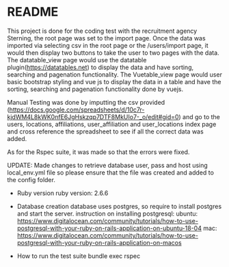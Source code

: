 # README

This project is done for the coding test with the recruitment agency Sterning, the root page was set to the import page.
Once the data was imported via selecting csv in the root page or the /users/import page, it would then display two buttons to take the user to two pages with the data.
The datatable_view page would use the datatable plugin(https://datatables.net) to display the data and have sorting, searching and pagenation functionality.
The Vuetable_view page would user basic bootstrap styling and vue js to display the data in a table and have the sorting, searching and pagenation functionality done by vuejs.

Manual Testing was done by imputting the csv provided (https://docs.google.com/spreadsheets/d/10c7r-kjdWM4L8kWK0nfE6JgHskzqp7DTF8MkUIo7-_o/edit#gid=0) and go to the users, locations, 
affiliations, user_affiliation and user_locations index page and cross reference the spreadsheet to see if all the correct data was added.

As for the Rspec suite, it was made so that the errors were fixed.

UPDATE:
	Made changes to retrieve database user, pass and host using local_env.yml file so please ensure that the file was created and added to the config folder.

* Ruby version
ruby version: 2.6.6

* Database creation
database uses postgres, so require to install postgres and start the server.
instruction on installing postgresql: 
	ubuntu: https://www.digitalocean.com/community/tutorials/how-to-use-postgresql-with-your-ruby-on-rails-application-on-ubuntu-18-04
	mac: https://www.digitalocean.com/community/tutorials/how-to-use-postgresql-with-your-ruby-on-rails-application-on-macos

* How to run the test suite
bundle exec rspec
